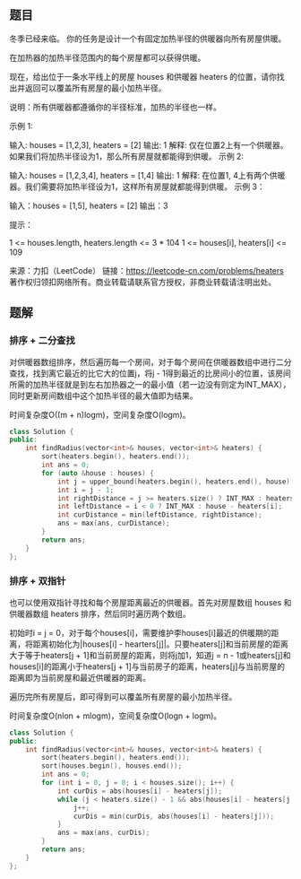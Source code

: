 ## 题目

冬季已经来临。 你的任务是设计一个有固定加热半径的供暖器向所有房屋供暖。

在加热器的加热半径范围内的每个房屋都可以获得供暖。

现在，给出位于一条水平线上的房屋 houses 和供暖器 heaters 的位置，请你找出并返回可以覆盖所有房屋的最小加热半径。

说明：所有供暖器都遵循你的半径标准，加热的半径也一样。

 

示例 1:

输入: houses = [1,2,3], heaters = [2]
输出: 1
解释: 仅在位置2上有一个供暖器。如果我们将加热半径设为1，那么所有房屋就都能得到供暖。
示例 2:

输入: houses = [1,2,3,4], heaters = [1,4]
输出: 1
解释: 在位置1, 4上有两个供暖器。我们需要将加热半径设为1，这样所有房屋就都能得到供暖。
示例 3：

输入：houses = [1,5], heaters = [2]
输出：3


提示：

1 <= houses.length, heaters.length <= 3 * 104
1 <= houses[i], heaters[i] <= 109

来源：力扣（LeetCode）
链接：https://leetcode-cn.com/problems/heaters
著作权归领扣网络所有。商业转载请联系官方授权，非商业转载请注明出处。

## 题解

### 排序 + 二分查找

对供暖器数组排序，然后遍历每一个房间，对于每个房间在供暖器数组中进行二分查找，找到离它最近的比它大的位置j，将j - 1得到最近的比房间小的位置，该房间所需的加热半径就是到左右加热器之一的最小值（若一边没有则定为INT_MAX），同时更新房间数组中这个加热半径的最大值即为结果。

时间复杂度O((m + n)logm)，空间复杂度O(logm)。

```c++
class Solution {
public:
    int findRadius(vector<int>& houses, vector<int>& heaters) {
        sort(heaters.begin(), heaters.end());
        int ans = 0;
        for (auto &house : houses) {
            int j = upper_bound(heaters.begin(), heaters.end(), house) - heaters.begin();
            int i = j - 1;
            int rightDistance = j >= heaters.size() ? INT_MAX : heaters[j] - house;
            int leftDistance = i < 0 ? INT_MAX : house - heaters[i];
            int curDistance = min(leftDistance, rightDistance);
            ans = max(ans, curDistance);
        }
        return ans;
    }
};
```

### 排序 + 双指针

也可以使用双指针寻找和每个房屋距离最近的供暖器。首先对房屋数组 houses 和供暖器数组 heaters 排序，然后同时遍历两个数组。

初始时i = j = 0，对于每个houses[i]，需要维护李houses[i]最近的供暖期的距离，将距离初始化为|houses[i] - hearters[j]|。只要heaters[j]和当前房屋的距离大于等于heaters[j + 1]和当前房屋的距离，则将j加1，知道j = n - 1或heaters[j]和houses[i]的距离小于heaters[j + 1]与当前房子的距离，heaters[j]与当前房屋的距离即为当前房屋和最近供暖器的距离。

遍历完所有房屋后，即可得到可以覆盖所有房屋的最小加热半径。

时间复杂度O(nlon + mlogm)，空间复杂度O(logn + logm)。

```c++
class Solution {
public:
    int findRadius(vector<int>& houses, vector<int>& heaters) {
        sort(heaters.begin(), heaters.end());
        sort(houses.begin(), houses.end());
        int ans = 0;
        for (int i = 0, j = 0; i < houses.size(); i++) {
            int curDis = abs(houses[i] - heaters[j]);
            while (j < heaters.size() - 1 && abs(houses[i] - heaters[j + 1]) <= abs(houses[i] - heaters[j])) {
                j++;
                curDis = min(curDis, abs(houses[i] - heaters[j]));
            }
            ans = max(ans, curDis);
        }
        return ans;
    }
};
```

